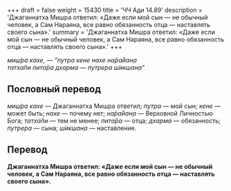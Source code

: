 +++
draft = false
weight = 15430
title = 'ЧЧ Ади 14.89'
description = 'Джаганнатха Мишра ответил: «Даже если мой сын — не обычный человек, а Сам Нараяна, все равно обязанность отца — наставлять своего сына».'
summary = 'Джаганнатха Мишра ответил: «Даже если мой сын — не обычный человек, а Сам Нараяна, все равно обязанность отца — наставлять своего сына».'
+++

_миш́ра кахе, — ”путра кене нахе на̄ра̄йан̣а  
татха̄пи пита̄ра дхарма — путрера ш́икшан̣а”_

## Пословный перевод

_миш́ра_ _кахе_ — Джаганнатха Мишра ответил; _путра_ — мой сын; _кене_ — может быть; _нахе_ — почему нет; _на̄ра̄йан̣а_ — Верховной Личностью Бога; _татха̄пи_ — тем не менее; _пита̄ра_ — отца; _дхарма_ — обязанность; _путрера_ — сына; _ш́икшан̣а_ — наставление.

## Перевод

**Джаганнатха Мишра ответил: «Даже если мой сын — не обычный человек, а Сам Нараяна, все равно обязанность отца — наставлять своего сына».**
